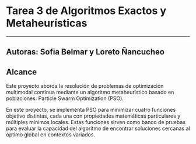 # Tarea 3 de Algoritmos Exactos y Metaheurísticas
---
Autoras: Sofia Belmar y Loreto Ñancucheo
---
## Alcance
Este proyecto aborda la resolución de problemas de optimización multimodal continua mediante un algoritmo metaheurístico basado en poblaciones: Particle Swarm Optimization (PSO).

En este proyecto, se implementa PSO para minimizar cuatro funciones objetivo distintas, cada una con propiedades matemáticas particulares y múltiples mínimos locales. Estas funciones sirven como banco de pruebas para evaluar la capacidad del algoritmo de encontrar soluciones cercanas al óptimo global en contextos variados.